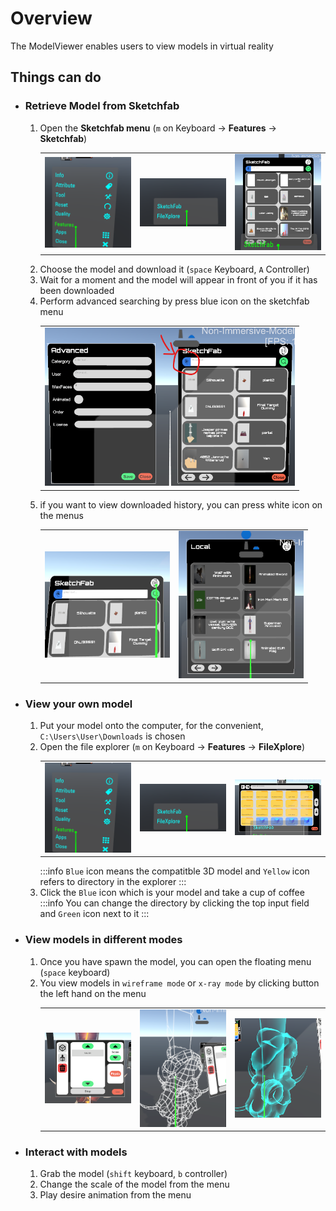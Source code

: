 # Overview

The ModelViewer enables users to view models in virtual reality

## Things can do

- ### Retrieve Model from Sketchfab
    1. Open the **Sketchfab menu** (`m` on Keyboard -> **Features** -> **Sketchfab**)
            <table>
            <tr>
                <td>
                    <img src="/images/Menu.png" width ="200"/>
                </td>
                <td>
                    <img src="/images/Menu2.png" width ="200"/>
                </td>
                <td>
                    <img src="/images/SketchfabMenu.png" width ="200"/>
                </td>
            </tr>
            </table>
    2. Choose the model and download it (`space` Keyboard, `A` Controller)
    3. Wait for a moment and the model will appear in front of you if it has been downloaded
    4. Perform advanced searching by press blue icon on the sketchfab menu
            <table>
            <tr>
                <td>
                    <img src="/public/images/AdvancedSearchMenu.png" width ="400"/>
                </td>
            </tr>
            </table>
    5. if you want to view downloaded history, you can press white icon on the menus
            <table>
            <tr>
                <td>
                    <img src="/images/WhiteIcon.png" width ="200"/>
                </td>
                <td>
                    <img src="/images/LocalHistoryMenu.png" width ="200"/>
                </td>
            </tr>
            </table>


- ### View your own model
  1. Put your model onto the computer, for the convenient, `C:\Users\User\Downloads` is chosen
  2. Open the file explorer (`m` on Keyboard -> **Features** -> **FileXplore**)
            <table>
            <tr>
                <td>
                    <img src="/images/Menu.png" width ="200"/>
                </td>
                <td>
                    <img src="/images/Menu2.png" width ="200"/>
                </td>
                <td>
                    <img src="/images/FileXplore.png" width ="200"/>
                </td>
            </tr>
            </table>
        :::info
        `Blue` icon means the compatitble 3D model and `Yellow` icon refers to directory in the explorer
        :::
    4. Click the `Blue` icon which is your model and take a cup of coffee
        :::info
        You can change the directory by clicking the top input field and `Green` icon next to it
        :::     


- ### View models in different modes
    1. Once you have spawn the model, you can open the floating menu (`space` keyboard)
    2. You view models in `wireframe mode` or `x-ray mode` by clicking button the left hand on the menu
            <table>
            <tr>
                <td>
                    <img src="/images/FloatingMenu.png" width ="200"/>
                </td>
                <td>
                    <img src="/images/Wireframe.png" width ="200"/>
                </td>
                 <td>
                    <img src="/images/x-ray.png" width ="200"/>
                </td>
            </tr>
            </table>

- ### Interact with models
    1. Grab the model (`shift` keyboard, `b` controller)
    2. Change the scale of the model from the menu
    3. Play desire animation from the menu